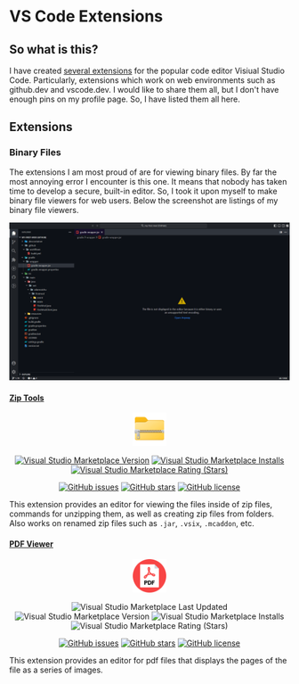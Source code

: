 # VS Code Extensions
<!-- markdownlint-disable MD033 -->
## So what is this?

I have created [several extensions](https://marketplace.visualstudio.com/publishers/AdamRaichu) for the popular code editor Visiual Studio Code. Particularly, extensions which work on web environments such as github.dev and vscode.dev. I would like to share them all, but I don't have enough pins on my profile page. So, I have listed them all here.

## Extensions

### Binary Files

The extensions I am most proud of are for viewing binary files. By far the most annoying error I encounter is this one. It means that nobody has taken time to develop a secure, built-in editor. So, I took it upon myself to make binary file viewers for web users. Below the screenshot are listings of my binary file viewers.

![screenshot](https://raw.githubusercontent.com/AdamRaichu/vscode-extensions/main/img/binary.png)

#### [Zip Tools][zip-viewer]

<div align="center">

[<img src="https://raw.githubusercontent.com/AdamRaichu/vscode-zip-viewer/main/logo.png" width="60px" height="60px">][zip-viewer]

[![Visual Studio Marketplace Version](https://img.shields.io/visual-studio-marketplace/v/adamraichu.zip-viewer?color=00008b&logo=visual%20studio%20code&logoColor=007acc)][zip-viewer]
[![Visual Studio Marketplace Installs](https://img.shields.io/visual-studio-marketplace/i/adamraichu.zip-viewer?color=00008b&label=Install%20Count&logo=visual%20studio%20code&logoColor=007acc)][zip-viewer]
[![Visual Studio Marketplace Rating (Stars)](https://img.shields.io/visual-studio-marketplace/stars/adamraichu.zip-viewer?color=00008b&label=Ratings&logo=visual%20studio%20code&logoColor=007acc)][zip-viewer-ratings]

[![GitHub issues](https://img.shields.io/github/issues/adamraichu/vscode-zip-viewer)](https://github.com/adamraichu/vscode-zip-viewer/issues)
[![GitHub stars](https://img.shields.io/github/stars/adamraichu/vscode-zip-viewer)](https://github.com/adamraichu/vscode-zip-viewer/stargazers)
[![GitHub license](https://img.shields.io/github/license/adamraichu/vscode-zip-viewer)](https://github.com/AdamRaichu/vscode-zip-viewer/blob/main/LICENSE)

</div>

This extension provides an editor for viewing the files inside of zip files, commands for unzipping them, as well as creating zip files from folders. Also works on renamed zip files such as `.jar`, `.vsix`, `.mcaddon`, etc.

#### [PDF Viewer][pdf-viewer]

<div align="center">

[<img src="https://raw.githubusercontent.com/AdamRaichu/vscode-pdf-viewer/main/pdf-flat.png" width="60px" height="60px">][pdf-viewer]

![Visual Studio Marketplace Last Updated](https://img.shields.io/visual-studio-marketplace/last-updated/AdamRaichu.pdf-viewer?color=darkblue&logo=visual%20studio%20code&logoColor=007acc)
![Visual Studio Marketplace Version](https://img.shields.io/visual-studio-marketplace/v/adamraichu.pdf-viewer?color=darkblue&logo=visual%20studio%20code&logoColor=007acc)
![Visual Studio Marketplace Installs](https://img.shields.io/visual-studio-marketplace/i/adamraichu.pdf-viewer?color=darkblue&label=Install%20Count&logo=visual%20studio%20code&logoColor=007acc)
![Visual Studio Marketplace Rating (Stars)](https://img.shields.io/visual-studio-marketplace/stars/adamraichu.pdf-viewer?color=darkblue&label=Rating&logo=visual%20studio%20code&logoColor=007acc)

[![GitHub issues](https://img.shields.io/github/issues/AdamRaichu/vscode-pdf-viewer)](https://github.com/AdamRaichu/vscode-pdf-viewer/issues)
[![GitHub stars](https://img.shields.io/github/stars/AdamRaichu/vscode-pdf-viewer)](https://github.com/AdamRaichu/vscode-pdf-viewer/stargazers)
[![GitHub license](https://img.shields.io/github/license/AdamRaichu/vscode-pdf-viewer)](https://github.com/AdamRaichu/vscode-pdf-viewer/blob/main/LICENSE)

</div>

This extension provides an editor for pdf files that displays the pages of the file as a series of images.

[zip-viewer]: https://marketplace.visualstudio.com/items?itemName=AdamRaichu.zip-viewer
[zip-viewer-ratings]: https://marketplace.visualstudio.com/items?itemName=AdamRaichu.zip-viewer&ssr=false#review-details
[pdf-viewer]: https://marketplace.visualstudio.com/items?itemName=AdamRaichu.pdf-viewer

